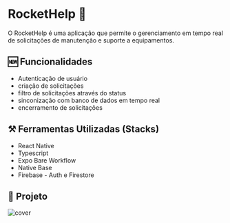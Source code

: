 # RocketHelp 📱
<p>O RocketHelp é uma aplicação que permite o gerenciamento em tempo real de solicitações de manutenção e suporte a equipamentos.</p> 

## 🆕 Funcionalidades
<ul>
<li>Autenticação de usuário</li>
<li>criação de solicitações</li>
<li>filtro de solicitações através do status</li>
<li>sinconização com banco de dados em tempo real</li>
<li>encerramento de solicitações</li>
</ul>

## ⚒️ Ferramentas Utilizadas (Stacks)
 <ul>
  <li>React Native</li>
  <li>Typescript</li>
  <li>Expo Bare Workflow</li>
  <li>Native Base</li>
  <li>Firebase - Auth e Firestore</li>
</ul>

## 🚀 Projeto

![cover](.github/cover.gif?style=flat)

